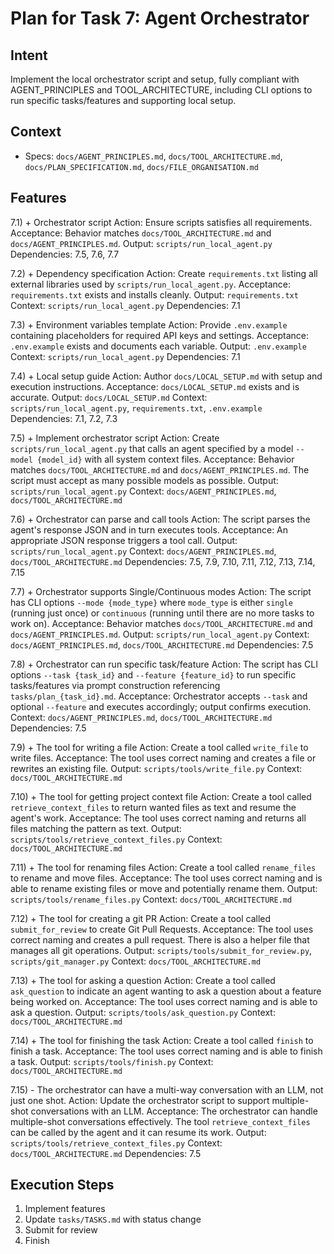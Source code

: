 # Plan for Task 7: Agent Orchestrator

## Intent
Implement the local orchestrator script and setup, fully compliant with AGENT_PRINCIPLES and TOOL_ARCHITECTURE, including CLI options to run specific tasks/features and supporting local setup.

## Context
- Specs: `docs/AGENT_PRINCIPLES.md`, `docs/TOOL_ARCHITECTURE.md`, `docs/PLAN_SPECIFICATION.md`, `docs/FILE_ORGANISATION.md`

## Features
7.1) + Orchestrator script
   Action: Ensure scripts satisfies all requirements.
   Acceptance: Behavior matches `docs/TOOL_ARCHITECTURE.md` and `docs/AGENT_PRINCIPLES.md`.
   Output: `scripts/run_local_agent.py`
   Dependencies: 7.5, 7.6, 7.7

7.2) + Dependency specification
   Action: Create `requirements.txt` listing all external libraries used by `scripts/run_local_agent.py`.
   Acceptance: `requirements.txt` exists and installs cleanly.
   Output: `requirements.txt`
   Context: `scripts/run_local_agent.py`
   Dependencies: 7.1

7.3) + Environment variables template
   Action: Provide `.env.example` containing placeholders for required API keys and settings.
   Acceptance: `.env.example` exists and documents each variable.
   Output: `.env.example`
   Context: `scripts/run_local_agent.py`
   Dependencies: 7.1

7.4) + Local setup guide
   Action: Author `docs/LOCAL_SETUP.md` with setup and execution instructions.
   Acceptance: `docs/LOCAL_SETUP.md` exists and is accurate.
   Output: `docs/LOCAL_SETUP.md`
   Context: `scripts/run_local_agent.py`, `requirements.txt`, `.env.example`
   Dependencies: 7.1, 7.2, 7.3

7.5) + Implement orchestrator script
   Action: Create `scripts/run_local_agent.py` that calls an agent specified by a model `--model {model_id}` with all system context files.
   Acceptance: Behavior matches `docs/TOOL_ARCHITECTURE.md` and `docs/AGENT_PRINCIPLES.md`. The script must accept as many possible models as possible.
   Output: `scripts/run_local_agent.py`
   Context: `docs/AGENT_PRINCIPLES.md`, `docs/TOOL_ARCHITECTURE.md`

7.6) + Orchestrator can parse and call tools
   Action: The script parses the agent's response JSON and in turn executes tools.
   Acceptance: An appropriate JSON response triggers a tool call.
   Output: `scripts/run_local_agent.py`
   Context: `docs/AGENT_PRINCIPLES.md`, `docs/TOOL_ARCHITECTURE.md`
   Dependencies: 7.5, 7.9, 7.10, 7.11, 7.12, 7.13, 7.14, 7.15

7.7) + Orchestrator supports Single/Continuous modes
   Action: The script has CLI options `--mode {mode_type}` where `mode_type` is either `single` (running just once) or `continuous` (running until there are no more tasks to work on).
   Acceptance: Behavior matches `docs/TOOL_ARCHITECTURE.md` and `docs/AGENT_PRINCIPLES.md`.
   Output: `scripts/run_local_agent.py`
   Context: `docs/AGENT_PRINCIPLES.md`, `docs/TOOL_ARCHITECTURE.md`
   Dependencies: 7.5

7.8) + Orchestrator can run specific task/feature
   Action: The script has CLI options `--task {task_id}` and `--feature {feature_id}` to run specific tasks/features via prompt construction referencing `tasks/plan_{task_id}.md`.
   Acceptance: Orchestrator accepts `--task` and optional `--feature` and executes accordingly; output confirms execution.
   Context: `docs/AGENT_PRINCIPLES.md`, `docs/TOOL_ARCHITECTURE.md`
   Dependencies: 7.5

7.9) + The tool for writing a file
   Action: Create a tool called `write_file` to write files.
   Acceptance: The tool uses correct naming and creates a file or rewrites an existing file.
   Output: `scripts/tools/write_file.py`
   Context: `docs/TOOL_ARCHITECTURE.md`

7.10) + The tool for getting project context file
   Action: Create a tool called `retrieve_context_files` to return wanted files as text and resume the agent's work.
   Acceptance: The tool uses correct naming and returns all files matching the pattern as text.
   Output: `scripts/tools/retrieve_context_files.py`
   Context: `docs/TOOL_ARCHITECTURE.md`

7.11) + The tool for renaming files
   Action: Create a tool called `rename_files` to rename and move files.
   Acceptance: The tool uses correct naming and is able to rename existing files or move and potentially rename them.
   Output: `scripts/tools/rename_files.py`
   Context: `docs/TOOL_ARCHITECTURE.md`

7.12) + The tool for creating a git PR
   Action: Create a tool called `submit_for_review` to create Git Pull Requests.
   Acceptance: The tool uses correct naming and creates a pull request. There is also a helper file that manages all git operations.
   Output: `scripts/tools/submit_for_review.py`, `scripts/git_manager.py`
   Context: `docs/TOOL_ARCHITECTURE.md`

7.13) + The tool for asking a question
   Action: Create a tool called `ask_question` to indicate an agent wanting to ask a question about a feature being worked on.
   Acceptance: The tool uses correct naming and is able to ask a question.
   Output: `scripts/tools/ask_question.py`
   Context: `docs/TOOL_ARCHITECTURE.md`

7.14) + The tool for finishing the task
   Action: Create a tool called `finish` to finish a task.
   Acceptance: The tool uses correct naming and is able to finish a task.
   Output: `scripts/tools/finish.py`
   Context: `docs/TOOL_ARCHITECTURE.md`

7.15) - The orchestrator can have a multi-way conversation with an LLM, not just one shot.
   Action: Update the orchestrator script to support multiple-shot conversations with an LLM.
   Acceptance: The orchestrator can handle multiple-shot conversations effectively. The tool `retrieve_context_files` can be called by the agent and it can resume its work.
   Output: `scripts/tools/retrieve_context_files.py`
   Context: `docs/TOOL_ARCHITECTURE.md`
   Dependencies: 7.5


## Execution Steps
1) Implement features
2) Update `tasks/TASKS.md` with status change
3) Submit for review
4) Finish
